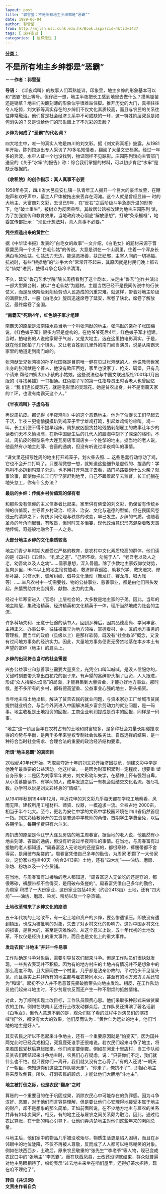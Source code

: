 ```yaml
---
layout: post
title: "郭雪莹：不是所有地主乡绅都是“恶霸”"
date: 1989-06-04
author: 郭雪莹
from: http://mjlsh.usc.cuhk.edu.hk/Book.aspx?cid=4&tid=1437
tags: [ 这样走过 ]
categories: [ 这样走过 ]
---
```


<div style="margin: 15px 10px 10px 0px;">
 <div>
  <span id="ctl00_ContentPlaceHolder1_chapter1_SubjectLabel" style="font-weight:bold;text-decoration:underline;">
   分类：
  </span>
 </div>
 <p>
  <strong>
   <font size="5">
    不是所有地主乡绅都是“恶霸”
   </font>
  </strong>
 </p>
 <p>
  <strong>
   －－作者：郭雪莹
  </strong>
 </p>
 <p>
  <strong>
   导语：
  </strong>
  《半夜鸡叫》的故事人们耳熟能详，印象里，地主乡绅的形象基本可以和“恶霸”划上等号。但仔细一想，地主半夜把长工感到地里去做什么？摸黑锄苗还是锄草？地主们尖酸刻薄的形象似乎很难站住脚。推开历史的大门，真相往往令人吃惊，刘文彩等真实存在的乡绅们不仅文化素质较高，而且与农民的关系往往非常融洽。他们曾是社会经济关系中不可或缺的一环，这一特殊阶层究竟是如何消失的？又是谁给他们的形象画上了不光彩的丑脸？
 </p>
 <p>
  <strong>
   乡绅为何成了“恶霸”的代名词？
  </strong>
 </p>
 <p>
  四大地主中，唯一的真实人物是四川的刘文彩。据《刘文彩真相》披露，从1981年开始，陈列馆派出专人采访了70多名知情者，翻阅了大量文史档案。经过一年多的奔波，水牢人证一个也没找到，物证同样不见踪影。庄园陈列馆向主管部门送呈的《关于“水牢”的报告》称：综合我们掌握的材料，可以初步肯定“水牢”是缺乏根据的。
 </p>
 <p>
  <strong>
   《收租院》的创作指示：真人真事不必要
  </strong>
 </p>
 <p>
  1958年冬天，四川省大邑县安仁镇一队青年工人掘开一个巨大的豪华坟茔，在鞭炮声和欢呼声中，墓主人尸体被拖出来丢弃在河滩。这个人就是曾经显赫一 时的大地主、大富商刘文彩，去世已9年，在“反右”之后阶级斗争急剧升温的形势下，他“破土重生”，被树立为反面典型。其故居公馆被改建为地主庄园陈列 馆，为了加强宣传和教育效果，当地政府决心彻底“解放思想”，打破“条条框框”，地委宣传部批示：“现设计想法对，真人真事不必要。”
 </p>
 <p>
  <strong>
   凭空捏造出来的黄世仁
  </strong>
 </p>
 <p>
  据《中华读书报》发表的“白毛女的故事”一文介绍，《白毛女》的题材来源于晋察冀民间一个关于“白毛仙姑”的传说。大意是讲在一个山洞里，住着一个浑身长满白毛的仙姑。仙姑法力无边，能惩恶扬善，扶正祛邪，主宰人间的一切祸福。抗战时，有些“根据地”的“斗争大会”常常开不起来，其原因就是村民们晚上都去给“仙姑”进贡，使得斗争会场冷冷清清。
 </p>
 <p>
  不久，延安“鲁迅艺术学院”院长周扬看到了这个剧本，决定由“鲁艺”创作并演出一部大型舞台剧，就以“白毛仙姑”为题材。主题当然已经不是民间传说中的行侠仗义，而是反映阶级剥削给劳动人民造成的沉重灾难。就这样，带着对地主阶级的满腔仇恨，一股《白毛女》旋风迅速席卷了延安，席卷了陕北，席卷了解放区，最终席卷了全国。
 </p>
 <p>
  <strong>
   “南霸天”死后4年，红色娘子军才组建
  </strong>
 </p>
 <p>
  南霸天的原型是海南陵水县当地一个叫张鸿猷的地主。张鸿猷的亲孙子张国梅说，《红色娘子军》很多内容是虚构的。在他爷爷死后4年，红色娘子军才组建。当时，拍电影的人说他家房子气派，又是大地主，选在这里拍电影真实。于是，就在他们家拍了几个镜头，又让老百姓到几里外的南门岭当演员，说是从南霸天家里的地道走到南门岭的。
 </p>
 <p>
  张鸿猷堂兄张鸿德的孙子张国强是目前唯一健在见过张鸿猷的人。他说教师世家出身的张鸿猷是个善人，他没有欺压百姓，家里也没家丁、枪支、碉堡，只有几个请来 帮他四姨太带小孩的小姑娘。这些说法也与中国文联出版社2001年1月出版的《寻找英雄》一书相通。红色娘子军的第一任指导员王时香老人也曾回忆说：“我 们连长庞琼花，就是电影里的吴琼花。她是贫农出身，并不是南霸天家的丫环，也没有南霸天这个人。”
 </p>
 <p>
  <strong>
   《半夜鸡叫》子虚乌有
  </strong>
 </p>
 <p>
  再说周扒皮。都记得《半夜鸡叫》中的这个恶霸地主。他为了催促长工们早起去干活，半夜三更偷偷摸摸趴到鸡笼子里学雄鸡打鸣，引起雄鸡纷纷啼叫。鸡一叫，长工们便不得不提早起床。周扒皮凶狠贪婪地残酷剥削雇工的故事让年少的读者们无不义愤填膺，在新中国诞生后的几代人的脑海中刻下了深深的烙印。不过，周扒皮的原型系今大连瓦房店市阎店乡一个姓邹的地主。据当地的老人说，他虽然有小地主刻薄、吝啬的通病，但没有听说过半夜鸡叫的事情。
 </p>
 <p>
  “课文里还描写姓周的地主打开鸡笼子，划火柴去照……这些愚蠢行动惊动了鸡，它也不会开口打鸣了。只要稍微想一想，就知道这些细节是虚假的、捏造的：学鸡叫不必趴到鸡笼子旁边，也不用打开鸡笼子去看，熟门熟路要划什么火柴？就事论事，即使你把长工们早早驱赶到地里，自己不跟着起早去监督，长工们躺在地头怠工，你有什么办法？
 </p>
 <p>
  <strong>
   最后的乡绅：传统乡村价值观的保有者
  </strong>
 </p>
 <p>
  和那些没有信仰的主义信奉者比起来，家里供有佛堂的刘文彩，仍保留有传统乡绅的价值观，主导着乡村政治、经济、治安、文化与道德的型塑。但在民国风卷残云的清算之下，传统乡间伦理与秩序的改变，早已发生。乡绅的气质，也随着革命的号角而起舞，有敬畏，但同时又多僭妄，现代政治意识形态混杂着敬天畏地传统，奇迹般地融合于一人之身。
 </p>
 <p>
  <strong>
   大部分地主乡绅的文化素质较高
  </strong>
 </p>
 <p>
  地主们青少年时期大都受过严格的教育，是农村中文化素质较高的群体。他们读的是《四书》《五经》、“孔孟之道”、“己所不欲，勿施于人”、“老吾老以及人之老，幼吾幼以及人之幼”……儒家思想，深入骨髓。除了少数地主家奴仰仗财势，鱼肉乡里，95%以上的地主怜贫恤老、救济鳏寡孤独、助教兴学、救灾赈灾、修桥补路、兴修水利、调解纠纷、倡导文化活动（舞龙灯、赛龙舟、唱大戏等）……举凡农村中一切需要钱、物的公益事业、慈善事业，都是由他们带头发起，热情赞助并充当捐资、献物、出力的主角。
 </p>
 <p>
  经过十年寒窗进入（官场）上层社会的，大多数是地主家的子弟。因此，当年的地主阶层，集政治精英、经济精英和文化精英于一体，理所当然地成为社会的主流。
 </p>
 <p>
  许多科场失利、无意于仕途的读书人，回到乡梓后，因其品德高尚、学问丰富、主持正义、办事公平，往往被推举为地方领袖，掌握着村、乡、区的地方事务的管理权。而当年的政府（县级以上）是那样软弱，既没有“社会救济”概念，又没有过问地方事务的经济实力。因此，大量地方事务便责无旁贷地落在本乡本土有声望的富绅（地主）的肩头上。
 </p>
 <p>
  <strong>
   乡绅的出现符合当时的社会需要
  </strong>
 </p>
 <p>
  兴办公益事业和慈善事业需要大量资金，光凭空口叫叫喊喊，是没人信服你的，关键时刻要带头拿出白花花的银子来。有声望的富绅带头捐了巨资，人人跟进，形成“众人拾柴火焰高”的局面，才能募集到大量资金，才能办好地方事业。那时候，差不多所有的乡村，都有德高望重、公益事业心强的地主，带头捐资。
 </p>
 <p>
  当年地主将土地出租，解决了贫苦农民的就业问题，与资本家办工厂给城市贫民提供就业机会，与当今外资进入中国解决城乡富余劳动力的就业问题，是一码事。地主收租是土地投资的回报，工商企业利润提成是资本的回报，同样是一码事。
 </p>
 <p>
  “地主”这一阶层当年在农村占有的土地和财富较多，是多种社会力量长期碰撞取得的均势与平衡，是两千多年来皇权专制社会优胜劣汰、自然选择的结果，是一种符合当时社会需求、合理合法的重要的政治经济结构要素。
 </p>
 <p>
  <strong>
   所谓“地主恶霸”的真面目
  </strong>
 </p>
 <p>
  20世纪40年代开始，巧取豪夺近十年的刘文彩开始济困扶危，创建文彩中学是他晚年最重要的公益活动。他这样做，一是因为财富积累到一定程度，想要重 塑自身形象；二是因为刘家早年贫穷，刘文彩幼年失学，在精神上怀有强烈自卑，从小羡慕能读书、有学问的人，成年发迹之后一有机会就结交文化名流，极尽礼 数。办学可以说是刘文彩终身的“情结”。
 </p>
 <p>
  从1941年秋到1944年12月，年近花甲的刘文彩几乎每天都在学校工地察看，风雨无阻。建校所用工程材料、师资、仪器，一概追求一流。全校占地 2000亩，相当于半个北大。至今，更名为安仁中学的文彩中学校园环境在四川省仍然首屈一指。刘文彩给教师开的工资是普通中学教师的两倍，首期学生学费全免，以后各期学生，每期学费只有六斗米。
 </p>
 <p>
  周扒皮的原型是今辽宁大连瓦房店的地主周春富。据当地的老人说，他虽然有小地主刻薄、吝啬的通病，但没有听说过半夜鸡叫的事情。在当地，与周春富有过接触的老人都知道，“周春富这人无论吃的还是穿的，都很寒碜，裤腰带都不舍得买，是用破布条搓的”。周春富凭借自己多年的勤俭，为周家 积攒了一大份家业，这份家业包括40天（约合2413亩）土地，还有“四大坊”——油坊、磨房、染坊、粉坊以及一个杂货铺。
 </p>
 <p>
  在当地，与周春富有过接触的老人都知道，“周春富这人无论吃的还是穿的，都很寒碜，裤腰带都不舍得买，是用破布条搓的”。周春富凭借自己多年的勤俭，为周家 积攒了一大份家业，这份家业包括40天（约合2413亩）土地，还有“四大坊”——油坊、磨房、染坊、粉坊以及一个杂货铺。
 </p>
 <p>
  <strong>
   土地改革带来了乡绅文化的崩溃
  </strong>
 </p>
 <p>
  五十年代初的土地改革，有一定土地和资产的乡绅，要么惨遭镇压。即使没有遭到镇压，也成为被批判的对象，失去了对乡村文化的影响力。这对中国乡村文化的损害，是巨大的，甚至是灾难性的。从这个意义上说，五十年代初的土地改革，不仅仅是经济上的重大事件，而且也是文化上的重大事件。
 </p>
 <p>
  <strong>
   发动农民“斗地主”并非一件易事
  </strong>
 </p>
 <p>
  工作队确定斗争对象后，需要引导贫农们起来斗争。但是工作队员们很快就发现，一些贫农表现并不积极。因为有的地方村庄的土地占有情况并不是想象中的那么高度不均，且大家同住一个村里，几乎都是沾亲带故的，平时抬头不见低头见，而且事实上并非所有的地主都与雇农势同水火，甚至有的地方双方关系还较为“和谐”。起初不少人并不愿意首先撕破脸带头向地主发难。相反，在工作队动员他们起来斗地主时，不少贫雇农反而还产生一种不耐烦的抵触情绪。
 </p>
 <p>
  对此，为了顺利实现土改目标，工作队员颇费心思。他们采取多种形式来做贫雇农的工作。例如在陕南山区进行土改发动群众后，工作队员还排演了著名话剧《白毛女》，但令人意想不到的是，观众们除了看的过程中对演员们的演技喊“好”外，都没有太大的效果，他们反而认为：“黄世仁为远处的地主，他们当地的地主是好人”。
 </p>
 <p>
  其实农民之所以不愿起来斗争地主，还有一个重要原因就是“怕变天”。因为国共两党此时已经兵戎相见，究竟鹿死谁手还很难说。若农民们起来斗争了地主，将来若国民党秋后算起账来，他们肯定要倒霉。例如在河北十里店村，当工作队动员贫农们团结起来斗争地主时，农民们心存疑虑，说：“只要你们不走，我们就什么也不怕。但只要你们一离开，我们就又没有主心骨了。”有的人还说“一朝天子一朝臣，俺知道你们这些工作队哪天走”，“你走了，俺抗不了”，即担心地主将来反攻倒算。所以，打消农民的顾虑，才能让他们大胆地“斗地主”。
 </p>
 <p>
  <strong>
   地主被打倒之际，也是农民“翻身”之时
  </strong>
 </p>
 <p>
  算账的一个重要目的在于巩固成果，消除农民心中可能存在的负罪感。因为斗争汉奸、恶霸，对于他们而言容易理解，但是要让他们心安理得地接受本属于地主的财产，却不是想象的那么简单。正如前面所说，在不少地方地主与雇农的关系并非有如冰炭同炉，相反，有的地主还与雇农之间关系颇为融洽。因此，通过给农民算账，在干部的精心引导下，让他们弄清楚地主对他们这些年来的剥削总量。
 </p>
 <p>
  斗地主后，他们家中的物品几乎被没收殆尽，物质生活更是陷入困境，而且在乡邻眼中的地位陡降，不仅不再被人尊敬，反而成了人人都可以唾骂嘲笑的对象。例如在陕西西乡，土改后，原来农民敬重的“张先生”“李老爷”等人物，现已变成农民口中的“张地主”“李恶霸”。而在陕西凤县，土改还没彻底结束，群众就普遍对地主另眼相待了，纷纷表示“过去地主来坐在咱们屋里，还得好茶水招待，现在咱不理他了”。
  <br/>
 </p>
 <p>
  <strong>
   转自《共识网》
   <br/>
   文责由作者自负
  </strong>
 </p>
</div>

